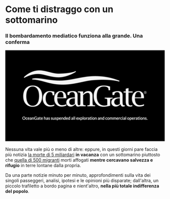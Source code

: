 # Come ti distraggo con un sottomarino

### Il bombardamento mediatico funziona alla grande. Una conferma

![Logo di Ocean Gate](/img/oceangate.jpeg) 

Nessuna vita vale più o meno di altre: eppure, in questi giorni pare faccia più notizia [la morte di 5 miliardari](https://www.ansa.it/sito/notizie/mondo/2023/06/22/i-passeggeri-del-titan-sono-morti.-la-guardia-costiera-il-sommergibile-e-imploso_3ce88cf0-6121-4188-9fcf-d7be24f7960d.html) **in vacanza** con un sottomarino piuttosto che [quella di 500 migranti](https://www.ansa.it/sito/notizie/mondo/2023/06/16/strage-di-bambini-nel-naufragio-in-grecia-600-morti.-oggi-riunione-dellue-sui-soccorsi_cb6fa603-f750-4f9d-a47d-52fc3c5f46bf.html) morti affogati **mentre cercavano salvezza e rifugio** in terre lontane dalla propria.

Da una parte notizie minuto per minuto, approfondimenti sulla vita dei singoli passeggeri, analisi, ipotesi e le opinioni più disparate; dall'altra, un piccolo trafiletto a bordo pagina e nient'altro, **nella più totale indifferenza del popolo**.